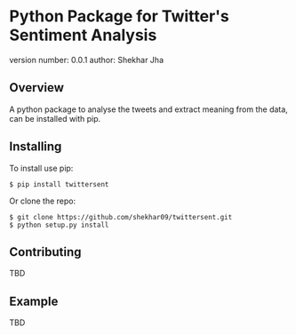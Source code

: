Python Package for Twitter's Sentiment Analysis
===============================

version number: 0.0.1
author: Shekhar Jha

Overview
--------

A python package to analyse the tweets and extract meaning from the data, can be installed with pip.

Installing
--------------------

To install use pip:

    $ pip install twittersent


Or clone the repo:

    $ git clone https://github.com/shekhar09/twittersent.git
    $ python setup.py install
    


Contributing
------------

TBD

Example
-------

TBD
